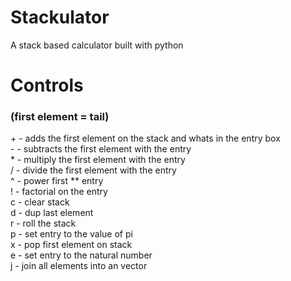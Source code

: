 # Stackulator
A stack based calculator built with python

# Controls
### (first element = tail)

\+ - adds the first element on the stack and whats in the entry box<br>
\- - subtracts the first element with the entry <br>
\* - multiply the first element with the entry<br>
/ - divide the first element with the entry<br>
^ - power first ** entry<br>
! - factorial on the entry<br>
c - clear stack<br>
d - dup last element<br>
r - roll the stack<br>
p - set entry to the value of pi<br>
x - pop first element on stack<br>
e - set entry to the natural number<br>
j - join all elements into an vector
